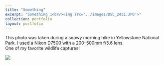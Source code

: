 ```yaml
---
title: "Something"
excerpt: "Something 1<br/><img src='../images/DSC_2431.JPG'>"
collection: portfolio
layout: portfolio
---
```


This photo was taken during a snowy morning hike in Yellowstone National Park. I used a Nikon D7500 with a 200–500mm f/5.6 lens.  
One of my favorite wildlife captures!

<img src='../images/DSC_2431.JPG'>